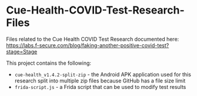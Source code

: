 # Cue-Health-COVID-Test-Research-Files
Files related to the Cue Health COVID Test Research documented here: https://labs.f-secure.com/blog/faking-another-positive-covid-test?stage=Stage

This project contains the following:

* `cue-health_v1.4.2-split-zip` - the Android APK application used for this research split into multiple zip files because GitHub has a file size limit
* `frida-script.js` - a Frida script that can be used to modify test results

<filler text>
